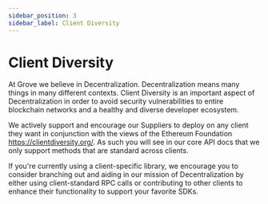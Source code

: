 ```yaml
---
sidebar_position: 3
sidebar_label: Client Diversity
---
```


# Client Diversity

At Grove we believe in Decentralization. Decentralization means many things in many different contexts. Client Diversity is an important aspect of Decentralization in order to avoid security vulnerabilities to entire blockchain networks and a healthy and diverse developer ecosystem.

We actively support and encourage our Suppliers to deploy on any client they want in conjunction with the views of the Ethereum Foundation https://clientdiversity.org/. As such you will see in our core API docs that we only support methods that are standard across clients.

If you're currently using a client-specific library, we encourage you to consider branching out and aiding in our mission of Decentralization by either using client-standard RPC calls or contributing to other clients to enhance their functionality to support your favorite SDKs.
